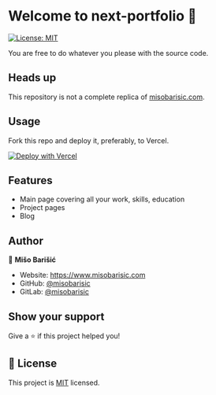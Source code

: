 <h1 >Welcome to next-portfolio 👋</h1>
<p>
  <a href="https://github.com/misobarisic/next-portfolio/blob/master/LICENSE" target="_blank">
    <img alt="License: MIT" src="https://img.shields.io/badge/License-MIT-blue.svg" />
   </a>
</p>

You are free to do whatever you please with the source code.

## Heads up
This repository is not a complete replica of [misobarisic.com](https://www.misobarisic.com/).

## Usage
Fork this repo and deploy it, preferably, to Vercel.

[![Deploy with Vercel](https://vercel.com/button)](https://vercel.com/new/git/external?repository-url=https://github.com/misobarisic/next-portfolio/)

## Features
- Main page covering all your work, skills, education
- Project pages
- Blog

## Author

👤 **Mišo Barišić**

* Website: https://www.misobarisic.com
* GitHub: [@misobarisic](https://github.com/misobarisic)
* GitLab: [@misobarisic](https://gitlab.com/misobarisic)

## Show your support

Give a ⭐️ if this project helped you!

## 📝 License

This project is [MIT](https://github.com/misobarisic/next-portfolio/blob/main/LICENSE) licensed.
